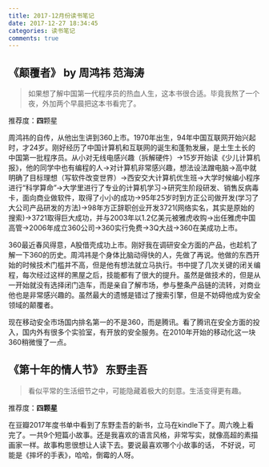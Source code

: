 ```yaml
---
title: 2017-12月份读书笔记
date: 2017-12-27 18:34:45
categories: 读书笔记
comments: true
---
```

## 《颠覆者》 by 周鸿祎 范海涛

<p>

> 如果想了解中国第一代程序员的热血人生，这本书很合适。毕竟我熬了一个夜，外加两个早晨把这本书看完了。

推荐度：**四**颗星

周鸿祎的自传，从他出生讲到360上市。1970年出生，94年中国互联网开始兴起时，才24岁。刚好经历了中国计算机和互联网的诞生和蓬勃发展，是土生土长的中国第一批程序员。从小对无线电感兴趣（拆解硬件）->15岁开始读《少儿计算机报》，他的同学中也有编程的人->对计算机非常感兴趣，想法设法蹭电脑->高中就明确了目标理想（写软件改变世界）->西安交大计算机优生班->大学时候编小程序进行“科学算命”->大学里进行了专业的计算机学习->研究生阶段研发、销售反病毒卡，面向商业做软件，取得了小小的成功->95年25岁时到方正公司做开发(学习了大公司产品研发的方法)->98年方正辞职创业开发3721(网络实名，其实是原始的搜索)->3721取得巨大成功，并与2003年以1.2亿美元被雅虎收购->出任雅虎中国高管->2006年成立360公司->360实行免费->3Q大战->360在美成功上市。

360最近春风得意，A股借壳成功上市。刚好我在调研安全方面的产品，也趁机了解一下360的历史。周鸿祎是个身体比脑动得快的人，先做了再说。他做的东西开始的时候技术门槛并不高，但是他有想法就立马执行。书中提了几次关键的闭关编程，每次经过这样的黑屋之后，技能都有了很大的提升。虽然是做技术的，但是从一开始就没有选择闭门造车，而是亲自了解市场，参与整条产品链的流转，对商业他也是非常感兴趣的。虽然最大的遗憾是错过了搜索引擎，但是不妨碍他成为安全领域的颠覆者。

现在移动安全市场国内排名第一的不是360，而是腾讯。看了腾讯在安全方面的投入，国内外有很多个实验室，有开放的安全服务。在2010年开始的移动化这一块360稍微慢了一点。

## 《第十年的情人节》 东野圭吾
<p>

> 看似平常的生活细节之中，可能隐藏着极大的刻意。生活变得更有趣。

推荐度：**四颗星**

在豆瓣2017年度书单中看到了东野圭吾的新书，立马在kindle下了。周六晚上看完了。一共9个短篇小故事。还是我喜欢的语言风格，非常写实，就像高超的素描画家一样。故事构思很想让人读下去。要说最喜欢哪个小故事的话， 不好说，可能是《摔坏的手表》，哈哈，倒霉的人呀。

